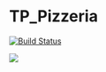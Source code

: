 # TP_Pizzeria

[![Build Status](http://jenkins.cleverapps.io/buildStatus/icon?job=anthony-pizzeria)](http://jenkins.cleverapps.io/job/anthony-pizzeria/)

<a href='http://jenkins.cleverapps.io/job/anthony-pizzeria/'><img src='http://jenkins.cleverapps.io/buildStatus/icon?job=anthony-pizzeria'></a>
